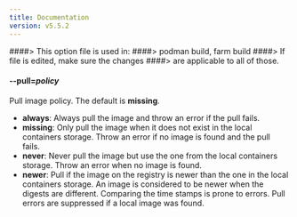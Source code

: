 ```yaml
---
title: Documentation
version: v5.5.2
---
```


####> This option file is used in:
####>   podman build, farm build
####> If file is edited, make sure the changes
####> are applicable to all of those.
#### **--pull**=*policy*

Pull image policy. The default is **missing**.

- **always**: Always pull the image and throw an error if the pull fails.
- **missing**: Only pull the image when it does not exist in the local containers storage.  Throw an error if no image is found and the pull fails.
- **never**: Never pull the image but use the one from the local containers storage.  Throw an error when no image is found.
- **newer**: Pull if the image on the registry is newer than the one in the local containers storage.  An image is considered to be newer when the digests are different.  Comparing the time stamps is prone to errors.  Pull errors are suppressed if a local image was found.
